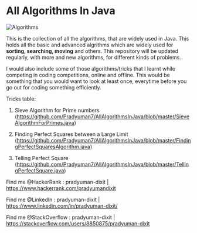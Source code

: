 # All Algorithms In Java

![Algorithms](https://user-images.githubusercontent.com/41565823/46194932-22257b00-c303-11e8-819a-60b02719faa0.jpeg)

This is the collection of all the algorithms, that are widely used in Java.
This holds all the basic and advanced algrithms which are widely used for **sorting, searching, moving** and others. This repository will be updated regularly, with more and new algorithms, for different kinds of problems.

I would also include some of those algorithms/tricks that I learnt while competing in coding competitions, online and offline.
This would be something that you would want to look at least once, everytime before you go out for coding something efficiently.

Tricks table:
1. Sieve Algorithm for Prime numbers (https://github.com/Pradyuman7/AllAlgorithmsInJava/blob/master/SieveAlgorithmForPrimes.java)

2. Finding Perfect Squares between a Large Limit
(https://github.com/Pradyuman7/AllAlgorithmsInJava/blob/master/FindingPerfectSquaresAlgorithm.java)

3. Telling Perfect Square <br>
(https://github.com/Pradyuman7/AllAlgorithmsInJava/blob/master/TellingPerfectSquare.java)

Find me @HackerRank : pradyuman-dixit | https://www.hackerrank.com/pradyumandixit

Find me @LinkedIn : pradyuman-dixit | https://www.linkedin.com/in/pradyuman-dixit/

Find me @StackOverflow : pradyuman-dixit | https://stackoverflow.com/users/8850875/pradyuman-dixit

